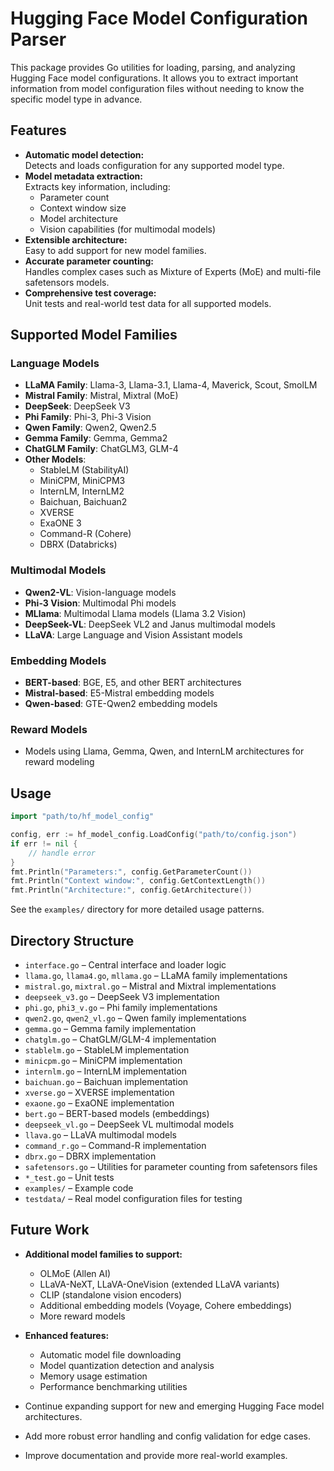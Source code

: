 # Hugging Face Model Configuration Parser

This package provides Go utilities for loading, parsing, and analyzing Hugging Face model configurations. It allows you to extract important information from model configuration files without needing to know the specific model type in advance.

## Features

- **Automatic model detection:**  
  Detects and loads configuration for any supported model type.
- **Model metadata extraction:**  
  Extracts key information, including:
  - Parameter count
  - Context window size
  - Model architecture
  - Vision capabilities (for multimodal models)
- **Extensible architecture:**  
  Easy to add support for new model families.
- **Accurate parameter counting:**  
  Handles complex cases such as Mixture of Experts (MoE) and multi-file safetensors models.
- **Comprehensive test coverage:**  
  Unit tests and real-world test data for all supported models.

## Supported Model Families

### Language Models
- **LLaMA Family**: Llama-3, Llama-3.1, Llama-4, Maverick, Scout, SmolLM
- **Mistral Family**: Mistral, Mixtral (MoE)
- **DeepSeek**: DeepSeek V3
- **Phi Family**: Phi-3, Phi-3 Vision
- **Qwen Family**: Qwen2, Qwen2.5
- **Gemma Family**: Gemma, Gemma2
- **ChatGLM Family**: ChatGLM3, GLM-4
- **Other Models**: 
  - StableLM (StabilityAI)
  - MiniCPM, MiniCPM3
  - InternLM, InternLM2
  - Baichuan, Baichuan2
  - XVERSE
  - ExaONE 3
  - Command-R (Cohere)
  - DBRX (Databricks)

### Multimodal Models
- **Qwen2-VL**: Vision-language models
- **Phi-3 Vision**: Multimodal Phi models
- **MLlama**: Multimodal Llama models (Llama 3.2 Vision)
- **DeepSeek-VL**: DeepSeek VL2 and Janus multimodal models
- **LLaVA**: Large Language and Vision Assistant models

### Embedding Models
- **BERT-based**: BGE, E5, and other BERT architectures
- **Mistral-based**: E5-Mistral embedding models
- **Qwen-based**: GTE-Qwen2 embedding models

### Reward Models
- Models using Llama, Gemma, Qwen, and InternLM architectures for reward modeling

## Usage

```go
import "path/to/hf_model_config"

config, err := hf_model_config.LoadConfig("path/to/config.json")
if err != nil {
    // handle error
}
fmt.Println("Parameters:", config.GetParameterCount())
fmt.Println("Context window:", config.GetContextLength())
fmt.Println("Architecture:", config.GetArchitecture())
```

See the `examples/` directory for more detailed usage patterns.

## Directory Structure

- `interface.go` – Central interface and loader logic
- `llama.go`, `llama4.go`, `mllama.go` – LLaMA family implementations
- `mistral.go`, `mixtral.go` – Mistral and Mixtral implementations
- `deepseek_v3.go` – DeepSeek V3 implementation
- `phi.go`, `phi3_v.go` – Phi family implementations
- `qwen2.go`, `qwen2_vl.go` – Qwen family implementations
- `gemma.go` – Gemma family implementation
- `chatglm.go` – ChatGLM/GLM-4 implementation
- `stablelm.go` – StableLM implementation
- `minicpm.go` – MiniCPM implementation
- `internlm.go` – InternLM implementation
- `baichuan.go` – Baichuan implementation
- `xverse.go` – XVERSE implementation
- `exaone.go` – ExaONE implementation
- `bert.go` – BERT-based models (embeddings)
- `deepseek_vl.go` – DeepSeek VL multimodal models
- `llava.go` – LLaVA multimodal models
- `command_r.go` – Command-R implementation
- `dbrx.go` – DBRX implementation
- `safetensors.go` – Utilities for parameter counting from safetensors files
- `*_test.go` – Unit tests
- `examples/` – Example code
- `testdata/` – Real model configuration files for testing

## Future Work

- **Additional model families to support:**
  - OLMoE (Allen AI)
  - LLaVA-NeXT, LLaVA-OneVision (extended LLaVA variants)
  - CLIP (standalone vision encoders)
  - Additional embedding models (Voyage, Cohere embeddings)
  - More reward models

- **Enhanced features:**
  - Automatic model file downloading
  - Model quantization detection and analysis
  - Memory usage estimation
  - Performance benchmarking utilities

- Continue expanding support for new and emerging Hugging Face model architectures.
- Add more robust error handling and config validation for edge cases.
- Improve documentation and provide more real-world examples.
